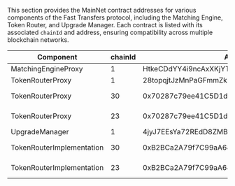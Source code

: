 
This section provides the MainNet contract addresses for various components of the Fast Transfers protocol, including the Matching Engine, Token Router, and Upgrade Manager. Each contract is listed with its associated `chainId` and address, ensuring compatibility across multiple blockchain networks.

| Component               | chainId | Address                                      | Constructor Arguments            |
|-------------------------|---------|----------------------------------------------|----------------------------------|
|MatchingEngineProxy      | 1       | HtkeCDdYY4i9ncAxXKjYTx8Uu3WM8JbtiLRYjtHwaVXb |                                  |
|TokenRouterProxy         | 1       | 28topqjtJzMnPaGFmmZk68tzGmj9W9aMntaEK3QkgtRe |                                  |
|TokenRouterProxy         | 30      | 0x70287c79ee41C5D1df8259Cd68Ba0890cd389c47   | 0xE33C682aA6F7F6E31F0E861aAcCd7dB9C002B965, 0x439fab9100000000000000000000000000000000000000000000000000000000000000200000000000000000000000000000000000000000000000000000000000000014420e8aa32c31626f7f31d6fcc154eeccd6e6e9cb000000000000000000000000 |
|TokenRouterProxy         | 23      | 0x70287c79ee41C5D1df8259Cd68Ba0890cd389c47   | 0xE33C682aA6F7F6E31F0E861aAcCd7dB9C002B965, 0x439fab9100000000000000000000000000000000000000000000000000000000000000200000000000000000000000000000000000000000000000000000000000000014420e8aa32c31626f7f31d6fcc154eeccd6e6e9cb000000000000000000000000 |
|UpgradeManager           | 1       | 4jyJ7EEsYa72REdD8ZMBvHFTXZ4VYGQPUHaJTajsK8SN |
|TokenRouterImplementation| 30      | 0xB2BCa2A79f7C99aA684A14303d368ffDbc4307e9   | 0x833589fCD6eDb6E08f4c7C32D4f71b54bdA02913,0xbebdb6C8ddC678FfA9f8748f85C815C556Dd8ac6, 0x1682Ae6375C4E4A97e4B583BC394c861A46D8962, 1, 0x74e70ed52464f997369bbefd141d8a2d9dd3cd15e1f21b37bce18f45e0e923b2, 0xf4c8473a0e8fb093ca12970ed615db09f7ebbbb3d00f40b3e285e12f40e5c9a6, 5|
|TokenRouterImplementation| 23      | 0xB2BCa2A79f7C99aA684A14303d368ffDbc4307e9   | 0xaf88d065e77c8cC2239327C5EDb3A432268e5831, 0xa5f208e072434bC67592E4C49C1B991BA79BCA46, 0x19330d10D9Cc8751218eaf51E8885D058642E08A, 1, 0x74e70ed52464f997369bbefd141d8a2d9dd3cd15e1f21b37bce18f45e0e923b2, 0xf4c8473a0e8fb093ca12970ed615db09f7ebbbb3d00f40b3e285e12f40e5c9a6, 5|

